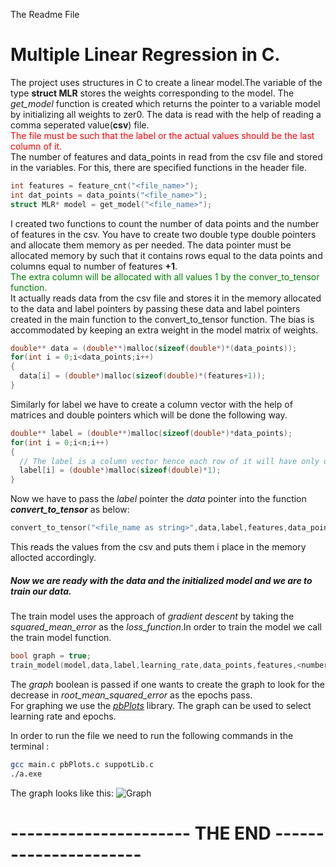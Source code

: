 The Readme File
# Multiple Linear Regression in C.
The project uses structures in C to create a linear model.The variable of the type **struct MLR** stores the weights corresponding to the model. The *get_model* function is created which returns the pointer to a variable model by initializing all weights to zer0. The data is read with the help of reading a comma seperated value(**csv**) file.<br> <font color = "red">The file must be such that the label or the actual values should be the last column of it.</font><br>
The number of features and data_points in read from the csv file and stored in the variables. For this, there are specified functions in the header file.<br>
```c
int features = feature_cnt("<file_name>");
int dat_points = data_points("<file_name>");
struct MLR* model = get_model("<file_name>");
```
I created two functions to count the number of data points and the number of features in the csv. You have to create two double type double pointers and allocate them memory as per needed. The data pointer must be allocated memory by such that it contains rows equal to the data points and columns equal to number of features **+1**.<br> <font color = "green">The extra column will be allocated with all values 1 by the conver_to_tensor function.</font> <br>It actually reads data from the csv file and stores it in the memory allocated to the data and label pointers by passing these data and label pointers created in the main function to the convert_to_tensor function. The bias is accommodated by keeping an extra weight in the model matrix of weights.
```c
double** data = (double**)malloc(sizeof(double*)*(data_points));
for(int i = 0;i<data_points;i++)
{
  data[i] = (double*)malloc(sizeof(double)*(features+1));
}
```
Similarly for label we have to create a column vector with the help of matrices and double pointers which will be done the following way.
```c
double** label = (double**)malloc(sizeof(double*)*data_points);
for(int i = 0;i<n;i++)
{
  // The label is a column vector hence each row of it will have only one element.
  label[i] = (double*)malloc(sizeof(double)*1);
}
```
Now we have to pass the *label* pointer the *data* pointer into the function ***convert_to_tensor*** as below:
```c
convert_to_tensor("<file_name as string>",data,label,features,data_points);
```
This reads the values from the csv and puts them i place in the memory allocted accordingly.
##### Now we are ready with the data and the initialized model and we are to train our data.
The train model uses the approach of *gradient descent* by taking the *squared_mean_error* as the *loss_function*.In order to train the model we call the train model function.
```c
bool graph = true;
train_model(model,data,label,learning_rate,data_points,features,<number of epochs in int>,graph,"<file name to store the graph with .png extension>");
```
The *graph* boolean is passed if one wants to create the graph to look for the decrease in *root_mean_squared_error* as the epochs pass.<br>
For graphing we use the *[pbPlots](https://github.com/InductiveComputerScience/pbPlots/tree/v0.1.9.1)* library. The graph can be used to select learning rate and epochs.

In order to run the file we need to run the following commands in the terminal : 
```bash
gcc main.c pbPlots.c suppotLib.c
./a.exe
```
The graph looks like this:
![Graph](https://github.com/bhardwajdevesh092005/Multiple-Linear-Regression-in-C/blob/main/RMSE.png?raw=true)

# \-\-\-\-\-\-\-\-\-\-\-\-\-\-\-\-\-\-\-\-\-\- THE END \-\-\-\-\-\-\-\-\-\-\-\-\-\-\-\-\-\-\-\-\-\-